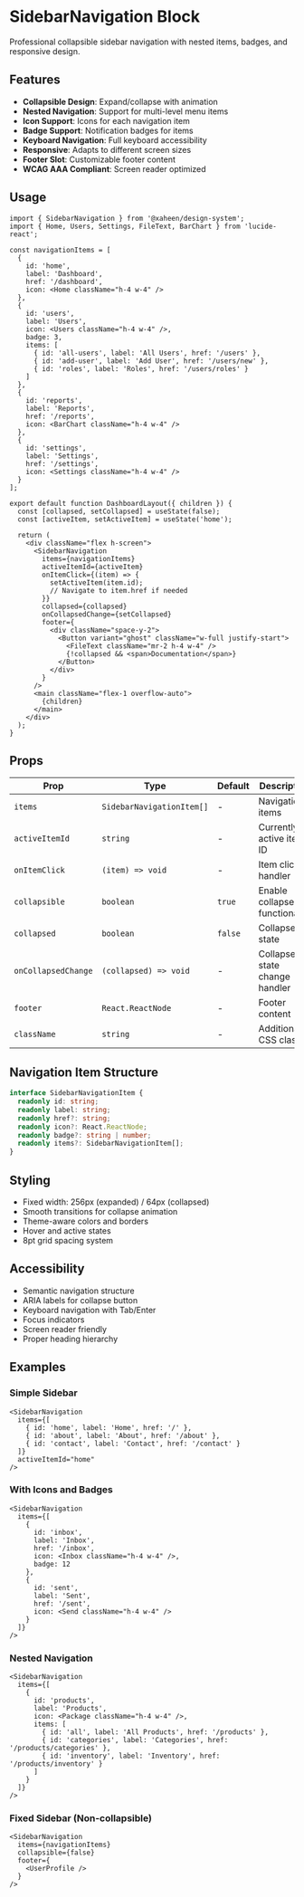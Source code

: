 # SidebarNavigation Block

Professional collapsible sidebar navigation with nested items, badges, and responsive design.

## Features

- **Collapsible Design**: Expand/collapse with animation
- **Nested Navigation**: Support for multi-level menu items
- **Icon Support**: Icons for each navigation item
- **Badge Support**: Notification badges for items
- **Keyboard Navigation**: Full keyboard accessibility
- **Responsive**: Adapts to different screen sizes
- **Footer Slot**: Customizable footer content
- **WCAG AAA Compliant**: Screen reader optimized

## Usage

```tsx
import { SidebarNavigation } from '@xaheen/design-system';
import { Home, Users, Settings, FileText, BarChart } from 'lucide-react';

const navigationItems = [
  {
    id: 'home',
    label: 'Dashboard',
    href: '/dashboard',
    icon: <Home className="h-4 w-4" />
  },
  {
    id: 'users',
    label: 'Users',
    icon: <Users className="h-4 w-4" />,
    badge: 3,
    items: [
      { id: 'all-users', label: 'All Users', href: '/users' },
      { id: 'add-user', label: 'Add User', href: '/users/new' },
      { id: 'roles', label: 'Roles', href: '/users/roles' }
    ]
  },
  {
    id: 'reports',
    label: 'Reports',
    href: '/reports',
    icon: <BarChart className="h-4 w-4" />
  },
  {
    id: 'settings',
    label: 'Settings',
    href: '/settings',
    icon: <Settings className="h-4 w-4" />
  }
];

export default function DashboardLayout({ children }) {
  const [collapsed, setCollapsed] = useState(false);
  const [activeItem, setActiveItem] = useState('home');

  return (
    <div className="flex h-screen">
      <SidebarNavigation
        items={navigationItems}
        activeItemId={activeItem}
        onItemClick={(item) => {
          setActiveItem(item.id);
          // Navigate to item.href if needed
        }}
        collapsed={collapsed}
        onCollapsedChange={setCollapsed}
        footer={
          <div className="space-y-2">
            <Button variant="ghost" className="w-full justify-start">
              <FileText className="mr-2 h-4 w-4" />
              {!collapsed && <span>Documentation</span>}
            </Button>
          </div>
        }
      />
      <main className="flex-1 overflow-auto">
        {children}
      </main>
    </div>
  );
}
```

## Props

| Prop | Type | Default | Description |
|------|------|---------|-------------|
| `items` | `SidebarNavigationItem[]` | - | Navigation items |
| `activeItemId` | `string` | - | Currently active item ID |
| `onItemClick` | `(item) => void` | - | Item click handler |
| `collapsible` | `boolean` | `true` | Enable collapse functionality |
| `collapsed` | `boolean` | `false` | Collapsed state |
| `onCollapsedChange` | `(collapsed) => void` | - | Collapse state change handler |
| `footer` | `React.ReactNode` | - | Footer content |
| `className` | `string` | - | Additional CSS classes |

## Navigation Item Structure

```typescript
interface SidebarNavigationItem {
  readonly id: string;
  readonly label: string;
  readonly href?: string;
  readonly icon?: React.ReactNode;
  readonly badge?: string | number;
  readonly items?: SidebarNavigationItem[];
}
```

## Styling

- Fixed width: 256px (expanded) / 64px (collapsed)
- Smooth transitions for collapse animation
- Theme-aware colors and borders
- Hover and active states
- 8pt grid spacing system

## Accessibility

- Semantic navigation structure
- ARIA labels for collapse button
- Keyboard navigation with Tab/Enter
- Focus indicators
- Screen reader friendly
- Proper heading hierarchy

## Examples

### Simple Sidebar

```tsx
<SidebarNavigation
  items={[
    { id: 'home', label: 'Home', href: '/' },
    { id: 'about', label: 'About', href: '/about' },
    { id: 'contact', label: 'Contact', href: '/contact' }
  ]}
  activeItemId="home"
/>
```

### With Icons and Badges

```tsx
<SidebarNavigation
  items={[
    {
      id: 'inbox',
      label: 'Inbox',
      href: '/inbox',
      icon: <Inbox className="h-4 w-4" />,
      badge: 12
    },
    {
      id: 'sent',
      label: 'Sent',
      href: '/sent',
      icon: <Send className="h-4 w-4" />
    }
  ]}
/>
```

### Nested Navigation

```tsx
<SidebarNavigation
  items={[
    {
      id: 'products',
      label: 'Products',
      icon: <Package className="h-4 w-4" />,
      items: [
        { id: 'all', label: 'All Products', href: '/products' },
        { id: 'categories', label: 'Categories', href: '/products/categories' },
        { id: 'inventory', label: 'Inventory', href: '/products/inventory' }
      ]
    }
  ]}
/>
```

### Fixed Sidebar (Non-collapsible)

```tsx
<SidebarNavigation
  items={navigationItems}
  collapsible={false}
  footer={
    <UserProfile />
  }
/>
```